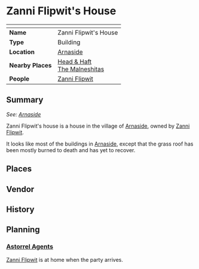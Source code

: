 # Zanni Flipwit's House

| []() | |
| --- | --- |
| **Name** | Zanni Flipwit's House |
| **Type** | Building |
| **Location** | [Arnaside](../villages/arnaside.md) |
| **Nearby Places** | [Head & Haft](inns-taverns/head-and-haft.md)<br />[The Malneshitas](temples/the-malneshitas.md) |
| **People** | [Zanni Flipwit](../../people/zanni-flipwit.md) |

## Summary

*See: [Arnaside](../villages/arnaside.md)*

Zanni Flipwit's house is a house in the village of [Arnaside](../villages/arnaside.md), owned by [Zanni Flipwit](../../people/zanni-flipwit.md).

It looks like most of the buildings in [Arnaside](../villages/arnaside.md), except that the grass roof has been mostly burned to death and has yet to recover.

## Places

## Vendor

## History

## Planning

### [Astorrel Agents](../../../campaigns/astorrel-agents/astorrel-agents.md)

[Zanni Flipwit](../../people/zanni-flipwit.md) is at home when the party arrives.
